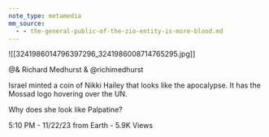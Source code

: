 ```yaml
---
note_type: metamedia
mm_source:
  - - the-general-public-of-the-zio-entity-is-more-blood.md
---
```


![[3241986014796397296_3241986008714765295.jpg]]

@& Richard Medhurst &
@richimedhurst

Israel minted a coin of Nikki Hailey that looks
like the apocalypse. It has the Mossad logo
hovering over the UN.

Why does she look like Palpatine?

5:10 PM - 11/22/23 from Earth - 5.9K Views

